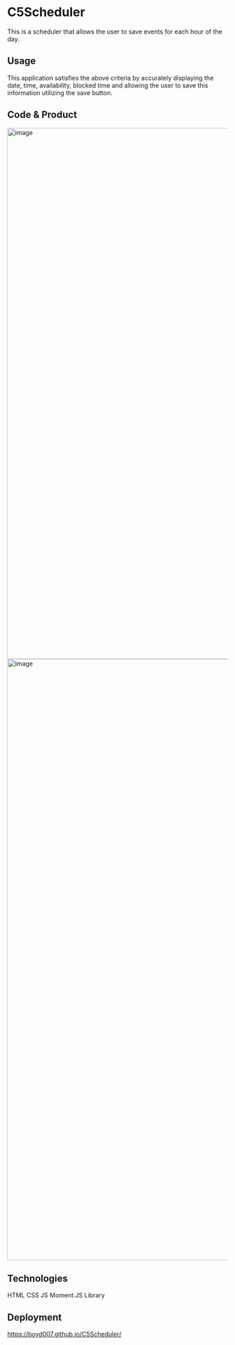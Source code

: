 # C5Scheduler

This is a scheduler that allows the user to save events for each hour of the
day.

## Usage

This application satisfies the above
criteria by accurately displaying the date, time, availability, blocked time and allowing the user to save this information utilizing the save button.

## Code & Product
<img width="1214" alt="image" src="https://user-images.githubusercontent.com/105176171/177228161-1d3b5d2c-ec07-4126-abf3-1c04f9eec6dc.png">
<img width="1375" alt="image" src="https://user-images.githubusercontent.com/105176171/177228355-233e3fb1-e4ce-4abe-aa46-e2f4a8c93112.png">

## Technologies
HTML CSS JS Moment.JS Library

## Deployment
https://boyd007.github.io/C5Scheduler/
